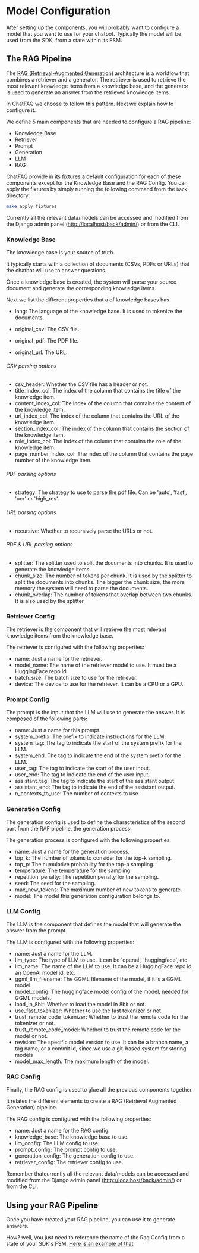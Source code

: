 # Model Configuration

After setting up the components, you will probably want to configure a model that you want to use for your chatbot. Typically the model will be used from the SDK, from a state within its FSM.

## The RAG Pipeline

The [RAG (Retrieval-Augmented Generation)](https://arxiv.org/abs/2005.11401) architecture is a workflow that combines a retriever and a generator. The retriever is used to retrieve the most relevant knowledge items from a knowledge base, and the generator is used to generate an answer from the retrieved knowledge items.

In ChatFAQ we choose to follow this pattern. Next we explain how to configure it.

We define 5 main components that are needed to configure a RAG pipeline:

- Knowledge Base
- Retriever
- Prompt
- Generation
- LLM
- RAG

ChatFAQ provide in its fixtures a default configuration for each of these components except for the Knowledge Base and the RAG Config. You can apply the fixtures by simply running the following command from the `back` directory:

```bash
make apply_fixtures
```

Currently all the relevant data/models can be accessed and modified from the Django admin panel ([http://localhost/back/admin/](http://localhost/back/admin/)) or from the CLI.


### Knowledge Base

The knowledge base is your source of truth.

It typically starts with a collection of documents (CSVs, PDFs or URLs) that the chatbot will use to answer questions.

Once a knowledge base is created, the system will parse your source document and generate the corresponding knowledge items.

Next we list the different properties that a of knowledge bases has.

- lang: The language of the knowledge base. It is used to tokenize the documents.

- original_csv: The CSV file.
- original_pdf: The PDF file.
- original_url: The URL.

###### CSV parsing options
- csv_header: Whether the CSV file has a header or not.
- title_index_col: The index of the column that contains the title of the knowledge item.
- content_index_col: The index of the column that contains the content of the knowledge item.
- url_index_col: The index of the column that contains the URL of the knowledge item.
- section_index_col: The index of the column that contains the section of the knowledge item.
- role_index_col: The index of the column that contains the role of the knowledge item.
- page_number_index_col: The index of the column that contains the page number of the knowledge item.

###### PDF parsing options
- strategy: The strategy to use to parse the pdf file. Can be 'auto', 'fast', 'ocr' or 'high_res'.
###### URL parsing options
- recursive: Whether to recursively parse the URLs or not.
###### PDF & URL parsing options
- splitter: The splitter used to split the documents into chunks. It is used to generate the knowledge items.
- chunk_size: The number of tokens per chunk. It is used by the splitter to split the documents into chunks. The bigger the chunk size, the more memory the system will need to parse the documents.
- chunk_overlap: The number of tokens that overlap between two chunks. It is also used by the splitter

### Retriever Config

The retriever is the component that will retrieve the most relevant knowledge items from the knowledge base.

The retriever is configured with the following properties:

- name: Just a name for the retriever.
- model_name: The name of the retriever model to use. It must be a HuggingFace repo id.
- batch_size: The batch size to use for the retriever.
- device: The device to use for the retriever. It can be a CPU or a GPU.


### Prompt Config
The prompt is the input that the LLM will use to generate the answer. It is composed of the following parts:

- name: Just a name for this prompt.
- system_prefix: The prefix to indicate instructions for the LLM.
- system_tag: The tag to indicate the start of the system prefix for the LLM.
- system_end: The tag to indicate the end of the system prefix for the LLM.
- user_tag: The tag to indicate the start of the user input.
- user_end: The tag to indicate the end of the user input.
- assistant_tag: The tag to indicate the start of the assistant output.
- assistant_end: The tag to indicate the end of the assistant output.
- n_contexts_to_use: The number of contexts to use.

### Generation Config
The generation config is used to define the characteristics of the second part from the RAF pipeline, the generation process.

The generation process is configured with the following properties:

- name: Just a name for the generation process.
- top_k: The number of tokens to consider for the top-k sampling.
- top_p: The cumulative probability for the top-p sampling.
- temperature: The temperature for the sampling.
- repetition_penalty: The repetition penalty for the sampling.
- seed: The seed for the sampling.
- max_new_tokens: The maximum number of new tokens to generate.
- model: The model this generation configuration belongs to.

### LLM Config
The LLM is the component that defines the model that will generate the answer from the prompt.

The LLM is configured with the following properties:

- name: Just a name for the LLM.
- llm_type: The type of LLM to use. It can be 'openai', 'huggingface', etc.
- llm_name: The name of the LLM to use. It can be a HuggingFace repo id, an OpenAI model id, etc.
- ggml_llm_filename: The GGML filename of the model, if it is a GGML model.
- model_config: The huggingface model config of the model, needed for GGML models.
- load_in_8bit: Whether to load the model in 8bit or not.
- use_fast_tokenizer: Whether to use the fast tokenizer or not.
- trust_remote_code_tokenizer: Whether to trust the remote code for the tokenizer or not.
- trust_remote_code_model: Whether to trust the remote code for the model or not.
- revision: The specific model version to use. It can be a branch name, a tag name, or a commit id, since we use a git-based system for storing models
- model_max_length: The maximum length of the model.


### RAG Config
Finally, the RAG config is used to glue all the previous components together.

It relates the different elements to create a RAG (Retrieval Augmented Generation) pipeline.

The RAG config is configured with the following properties:

- name: Just a name for the RAG config.
- knowledge_base: The knowledge base to use.
- llm_config: The LLM config to use.
- prompt_config: The prompt config to use.
- generation_config: The generation config to use.
- retriever_config: The retriever config to use.



Remember thatcurrently all the relevant data/models can be accessed and modified from the Django admin panel ([http://localhost/back/admin/](http://localhost/back/admin/)) or from the CLI.

## Using your RAG Pipeline

Once you have created your RAG pipeline, you can use it to generate answers.

How? well, you just need to reference the name of the Rag Config from a state of your SDK's FSM. <a href="/en/latest/modules/sdk/index.html#model-example">Here is an example of that</a>
